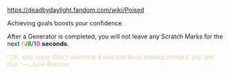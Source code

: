 https://deadbydaylight.fandom.com/wiki/Poised

<p>Achieving goals boosts your confidence.
<p>After a Generator  is completed, you will not leave any Scratch Marks  for the next <span class="clr" style="color: #e8c252;"><b>6</b></span>/<span class="clr" style="color: #199b1e;"><b>8</b></span>/<span class="clr" style="color: #ac3ee3;"><b>10</b></span> <b>seconds</b>.
</p><p><i><span class="clr clr9" style="color: #e7cda2 ;">"Ok, stay calm. Don't overthink it and just keep moving forward: you got this." — Jane Romero</span></i>
</p>
</p>